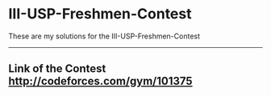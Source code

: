 # III-USP-Freshmen-Contest

These are my solutions for the III-USP-Freshmen-Contest


----

## Link of the Contest  <http://codeforces.com/gym/101375>

